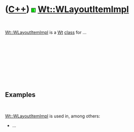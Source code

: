 



 

 

 

 

 

([C++](Cpp.md)) ![Wt](PicWt.png) [Wt::WLayoutItemImpl](CppWLayoutItemImpl.md)
===============================================================================

 

[Wt::WLayoutItemImpl](CppWLayoutItemImpl.md) is a [Wt](CppWt.md)
[class](CppClass.md) for ...

 

 

 

 

 

Examples
--------

 

[Wt::WLayoutItemImpl](CppWLayoutItemImpl.md) is used in, among others:

-   ...

 

 

 

 

 





 



